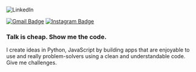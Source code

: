 <a href="" target=""><img src=" "> </a>

<img src="https://www.linkedin.com/in/valmsou/" alt="LinkedIn" onclick="window.open('https://img.shields.io/badge/-LinkedIn-blue?style=flat&logo=Linkedin&logoColor=white&link=https://www.linkedin.com/in/rebeccamanzi/', '_blank');" />


[![Gmail Badge](https://img.shields.io/badge/-Gmail-c14438?style=flat&logo=Gmail&logoColor=white&link=mailto:rebeccamanzi@gmail.com)](mailto:v.almsou@uol.com.br)
[![Instagram Badge](https://img.shields.io/badge/-Instagram-C13584?style=flat&labelColor=C13584&logo=instagram&logoColor=white&link=https://www.instagram.com/v.alma_br/)](https://www.instagram.com/v.alma_br/)


<h3><b>Talk is cheap. Show me the code.</b></h3>


I create ideas in Python, JavaScript by building apps that are enjoyable to use and really problem-solvers using a clean and understandable code.
Give me challenges. 

